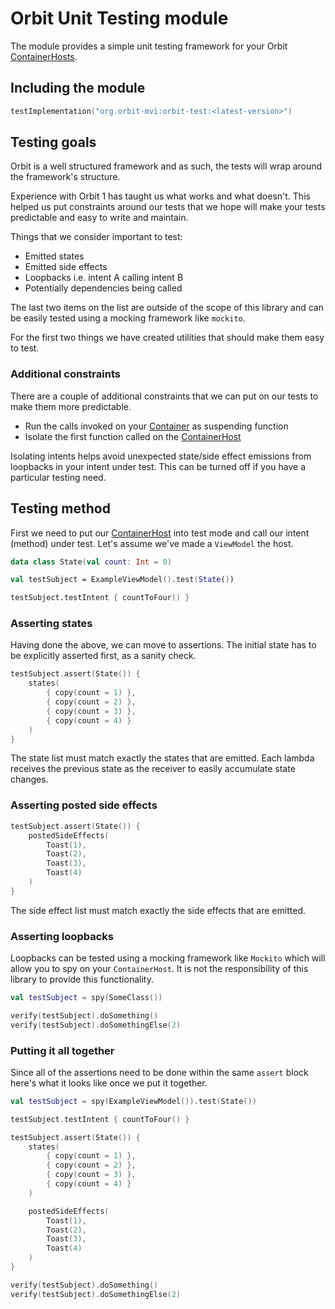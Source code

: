 # Orbit Unit Testing module

The module provides a simple unit testing framework for your Orbit
[ContainerHosts](../orbit-core/src/commonMain/kotlin/org/orbitmvi/orbit/ContainerHost.kt).

## Including the module

```kotlin
testImplementation("org.orbit-mvi:orbit-test:<latest-version>")
```

## Testing goals

Orbit is a well structured framework and as such, the tests will wrap around
the framework's structure.

Experience with Orbit 1 has taught us what works and what doesn't. This helped
us put constraints around our tests that we hope will make your tests
predictable and easy to write and maintain.

Things that we consider important to test:

- Emitted states
- Emitted side effects
- Loopbacks i.e. intent A calling intent B
- Potentially dependencies being called

The last two items on the list are outside of the scope of this library
and can be easily tested using a mocking framework like `mockito`.

For the first two things we have created utilities that should make them
easy to test.

### Additional constraints

There are a couple of additional constraints that we can put on our tests to
make them more predictable.

- Run the calls invoked on your
  [Container](../orbit-core/src/commonMain/kotlin/org/orbitmvi/orbit/Container.kt)
  as suspending function
- Isolate the first function called on the
  [ContainerHost](../orbit-core/src/commonMain/kotlin/org/orbitmvi/orbit/ContainerHost.kt)

Isolating intents helps avoid unexpected state/side effect emissions from
loopbacks in your intent under test. This can be turned off if you have a
particular testing need.

## Testing method

First we need to put our
[ContainerHost](../orbit-core/src/commonMain/kotlin/org/orbitmvi/orbit/ContainerHost.kt)
into test mode and call our intent (method) under test. Let's assume we've
made a `ViewModel` the host.

```kotlin
data class State(val count: Int = 0)

val testSubject = ExampleViewModel().test(State())

testSubject.testIntent { countToFour() }
```

### Asserting states

Having done the above, we can move to assertions. The initial state has
to be explicitly asserted first, as a sanity check.

```kotlin
testSubject.assert(State()) {
    states(
        { copy(count = 1) },
        { copy(count = 2) },
        { copy(count = 3) },
        { copy(count = 4) }
    )
}
```

The state list must match exactly the states that are emitted. Each lambda
receives the previous state as the receiver to easily accumulate state changes.

### Asserting posted side effects

```kotlin
testSubject.assert(State()) {
    postedSideEffects(
        Toast(1),
        Toast(2),
        Toast(3),
        Toast(4)
    )
}
```

The side effect list must match exactly the side effects that are emitted.

### Asserting loopbacks

Loopbacks can be tested using a mocking framework like `Mockito` which
will allow you to spy on your `ContainerHost`. It is not the
responsibility of this library to provide this functionality.

```kotlin
val testSubject = spy(SomeClass())

verify(testSubject).doSomething()
verify(testSubject).doSomethingElse(2)
```

### Putting it all together

Since all of the assertions need to be done within the same `assert` block
here's what it looks like once we put it together.

```kotlin
val testSubject = spy(ExampleViewModel()).test(State())

testSubject.testIntent { countToFour() }

testSubject.assert(State()) {
    states(
        { copy(count = 1) },
        { copy(count = 2) },
        { copy(count = 3) },
        { copy(count = 4) }
    )

    postedSideEffects(
        Toast(1),
        Toast(2),
        Toast(3),
        Toast(4)
    )
}

verify(testSubject).doSomething()
verify(testSubject).doSomethingElse(2)
```
